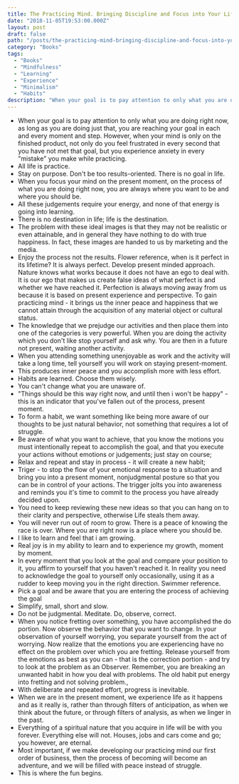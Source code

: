 ```yaml
---
title: The Practicing Mind. Bringing Discipline and Focus into Your Life
date: "2018-11-05T19:53:00.000Z"
layout: post
draft: false
path: "/posts/the-practicing-mind-bringing-discipline-and-focus-into-your-life/"
category: "Books"
tags:
  - "Books"
  - "Mindfulness"
  - "Learning"
  - "Experience"
  - "Minimalism"
  - "Habits"
description: "When your goal is to pay attention to only what you are doing right now, as long as you are doing just that, you are reaching your goal in each and every moment and step. However, when your mind is only on the finished product, not only do you feel frustrated in every second that you have not met that goal, but you experience anxiety in every mistake you make while practicing."
---
```


* When your goal is to pay attention to only what you are doing right now, as long as you are doing just that, you are reaching your goal in each and every moment and step. However, when your mind is only on the finished product, not only do you feel frustrated in every second that you have not met that goal, but you experience anxiety in every "mistake" you make while practicing.
* All life is practice.
* Stay on purpose. Don't be too results-oriented. There is no goal in life.
* When you focus your mind on the present moment, on the process of what you are doing right now, you are always where you want to be and where you should be.
* All these judgements require your energy, and none of that energy is going into learning.
* There is no destination in life; life is the destination.
* The problem with these ideal images is that they may not be realistic or even attainable, and in general they have nothing to do with true happiness. In fact, these images are handed to us by marketing and the media.
* Enjoy the process not the results. Flower reference, when is it perfect in its lifetime? It is always perfect.
Develop present minded approach. Nature knows what works because it does not have an ego to deal with. It is our ego that makes us create false ideas of what perfect is and whether we have reached it. Perfection is always moving away from us because it is based on present experience and perspective. To gain practicing mind - it brings us the inner peace and happiness that we cannot attain through the acquisition of any material object or cultural status.
* The knowledge that we prejudge our activities and then place them into one of the categories is very powerful. When you are doing the activity which you don't like stop yourself and ask why. You are then in a future not present, waiting another activity.
* When you attending something unenjoyable as work and the activity will take a long time, tell yourself you will work on staying present-moment.
* This produces inner peace and you accomplish more with less effort.
* Habits are learned. Choose them wisely.
* You can't change what you are unaware of.
* "Things should be this way right now, and until then i won't be happy" - this is an indicator that you've fallen out of the process, present moment.
* To form a habit, we want something like being more aware of our thoughts to be just natural behavior, not something that requires a lot of struggle.
* Be aware of what you want to achieve, that you know the motions you must intentionally repeat to accomplish the goal, and that you execute your actions without emotions or judgements; just stay on course;
* Relax and repeat and stay in process - it will create a new habit;
* Triger - to stop the flow of your emotional response to a situation and bring you into a present moment, nonjudgmental posture so that you can be in control of your actions. The trigger jolts you into awareness and reminds you it's time to commit to the process you have already decided upon.
* You need to keep reviewing these new ideas so that you can hang on to their clarity and perspective, otherwise Life steals them away.
* You will never run out of room to grow. There is a peace of knowing the race is over. Where you are right now is a place where you should be.
* I like to learn and feel that i am growing.
* Real joy is in my ability to learn and to experience my growth, moment by moment.
* In every moment that you look at the goal and compare your position to it, you affirm to yourself that you haven't reached it. In reality you need to acknowledge the goal to yourself only occasionally, using it as a rudder to keep moving you in the right direction. Swimmer reference.
* Pick a goal and be aware that you are entering the process of achieving the goal
* Simplify, small, short and slow.
* Do not be judgmental. Meditate. Do, observe, correct.
* When you notice fretting over something, you have accomplished the do portion. Now observe the behavior that you want to change. In your observation of yourself worrying, you separate yourself from the act of worrying. Now realize that the emotions you are experiencing have no effect on the problem over which you are fretting. Release yourself from the emotions as best as you can - that is the correction portion - and try to look at the problem as an Observer. Remember, you are breaking an unwanted habit in how you deal with problems. The old habit put energy into fretting and not solving problem.,
* With deliberate and repeated effort, progress is inevitable.
* When we are in the present moment, we experience life as it happens and as it really is, rather than through filters of anticipation, as when we think about the future, or through filters of analysis, as when we linger in the past.
* Everything of a spiritual nature that you acquire in life will be with you forever. Everything else will not. Houses, jobs and cars come and go; you however, are eternal.
* Most important, if we make developing our practicing mind our first order of business, then the process of becoming will become an adventure, and we will be filled with peace instead of struggle.
* This is where the fun begins.
